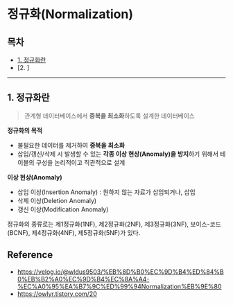 # 정규화(Normalization)

## 목차

- [1. 정규화란](#1-정규화란)
- [2. ]

<hr>

## 1. 정규화란

>관계형 데이터베이스에서 **중복을 최소화**하도록 설계한 데이터베이스

**정규화의 목적**
- 불필요한 데이터를 제거하여 **중복을 최소화**
- 삽입/갱신/삭제 시 발생할 수 있는 **각종 이상 현상(Anomaly)을 방지**하기 위해서 테이블의 구성을 논리적이고 직관적으로 설계

**이상 현상(Anomaly)**
- 삽입 이상(Insertion Anomaly) : 원하지 않는 자료가 삽입되거나, 삽입
- 삭제 이상(Deletion Anomaly)
- 갱신 이상(Modification Anomaly)

정규화의 종류로는 제1정규화(1NF), 제2정규화(2NF), 제3정규화(3NF), 보이스-코드(BCNF), 제4정규화(4NF), 제5정규화(5NF)가 있다.

## Reference

- https://velog.io/@wldus9503/%EB%8D%B0%EC%9D%B4%ED%84%B0%EB%B2%A0%EC%9D%B4%EC%8A%A4-%EC%A0%95%EA%B7%9C%ED%99%94Normalization%EB%9E%80
- https://owlyr.tistory.com/20
